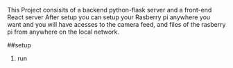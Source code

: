 This Project consisits of a backend python-flask server and a front-end React server
After setup you can setup your Rasberry pi anywhere you want and you will have acesses to the camera feed,
and files of the rasberry pi from anywhere on the local network. 

##setup
1. run 
